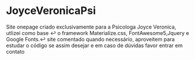 # JoyceVeronicaPsi
Site onepage criado exclusivamente para a Psicologa Joyce Veronica, utlizei como base ↩ o framework Materialize.css, FontAwesome5,Jquery e Google Fonts.↩ site comentado quando necessário, aproveitem para estudar o código se assim desejar e em caso de dúvidas favor entrar em contato
